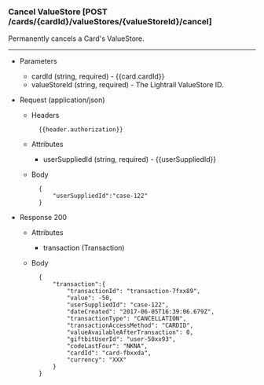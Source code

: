 ### Cancel ValueStore [POST /cards/{cardId}/valueStores/{valueStoreId}/cancel]
Permanently cancels a Card's ValueStore.

---
+ Parameters
    + cardId (string, required) - {{card.cardId}}
    + valueStoreId (string, required) - The Lightrail ValueStore ID.

+ Request (application/json)
    + Headers
    
            {{header.authorization}}

    + Attributes
        + userSuppliedId (string, required) - {{userSuppliedId}}
        
    + Body 
    
            {
                "userSuppliedId":"case-122"
            }
    
+ Response 200
    + Attributes
        + transaction (Transaction)

    + Body

            {
                "transaction":{
                    "transactionId": "transaction-7fxx89",
                    "value": -50,
                    "userSuppliedId": "case-122",
                    "dateCreated": "2017-06-05T16:39:06.679Z",
                    "transactionType": "CANCELLATION",
                    "transactionAccessMethod": "CARDID",
                    "valueAvailableAfterTransaction": 0,
                    "giftbitUserId": "user-50xx93",
                    "codeLastFour": "NKNA",
                    "cardId": "card-fbxxda",
                    "currency": "XXX"
                }
            }
